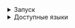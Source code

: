 <details><summary>Запуск</summary>
Для того, чтобы запустить необходимо проделать следующие шаги, установите [Git Bash](https://git-scm.com/)

1. Склонируйте репозиторий

```shell
git clone https://github.com/maksim25y/TranslateTask.git
```

2. Скачайте и установите Docker

Скачать и найти инструкцию по установке вы можете на официальном сайте [Docker](https://www.docker.com)

3. Запустите приложение в Docker

Для этого запустите Docker, откройте терминал и перейдите в папку репозитория

```shell
cd TranslateTask
```
Далее введите команду

```shell
docker-compose up --build
```
Готово! Сервер запущен.
Чтобы зайти на сайт перейдите по ссылке: localhost:8080/translate

Чтобы остановить работу контейнеров, в терминале, откуда вы запускали docker-compose нажмите Ctrl+C (Control + C для Mac)
</details>
<details><summary>Доступные языки</summary>

af - Afrikaans

en - English

sq - Albanian

am - Amharic

ar - Arabic

hy - Armenian

as - Assamese

ay - Aymara

az - Azerbaijani

bm - Bambara

eu - Basque

be - Belarusian

bn - Bengali

bho - Bhojpuri

bs - Bosnian

bg - Bulgarian

ca - Catalan

ceb - Cebuano

zh - Chinese (Simplified)

zh-CN - Chinese (Simplified)

zh-TW - Chinese (Traditional)

co - Corsican

hr - Croatian

cs - Czech

da - Danish

dv - Dhivehi

doi - Dogri

nl - Dutch

eo - Esperanto

et - Estonian

ee - Ewe

fil - Filipino (Tagalog)

fi - Finnish

fr - French

fy - Frisian

gl - Galician

ka - Georgian

de - German

el - Greek

gn - Guarani

gu - Gujarati

ht - Haitian Creole

ha - Hausa

haw - Hawaiian

he - Hebrew

iw - Hebrew

hi - Hindi

hmn - Hmong

hu - Hungarian

is - Icelandic

ig - Igbo

ilo - Ilocano

id - Indonesian

ga - Irish

it - Italian

ja - Japanese

jv - Javanese

jw - Javanese

kn - Kannada

kk - Kazakh

km - Khmer

rw - Kinyarwanda

gom - Konkani

ko - Korean

kri - Krio

ku - Kurdish

ckb - Kurdish (Sorani)

ky - Kyrgyz

lo - Lao

la - Latin

lv - Latvian

ln - Lingala


lt - Lithuanian

lg - Luganda

lb - Luxembourgish

mk - Macedonian

mai - Maithili

mg - Malagasy

ms - Malay

ml - Malayalam

mt - Maltese

mi - Maori

mr - Marathi

mni-Mtei - Meiteilon (Manipuri)

lus - Mizo

mn - Mongolian

my - Myanmar (Burmese)

ne - Nepali

no - Norwegian

ny - Nyanja (Chichewa)

or - Odia (Oriya)

om - Oromo

ps - Pashto

fa - Persian

pl - Polish

pt - Portuguese (Portugal, Brazil)

pa - Punjabi

qu - Quechua

ro - Romanian

ru - Russian

sm - Samoan

sa - Sanskrit

gd - Scots Gaelic

nso - Sepedi

sr - Serbian

st - Sesotho

sn - Shona

sd - Sindhi

si - Sinhala (Sinhalese)

sk - Slovak

sl - Slovenian

so - Somali

es - Spanish

su - Sundanese

sw - Swahili

sv - Swedish

tl - Tagalog (Filipino)

tg - Tajik

ta - Tamil

tt - Tatar

te - Telugu

th - Thai

ti - Tigrinya

ts - Tsonga

tr - Turkish

tk - Turkmen

ak - Twi (Akan)

uk - Ukrainian

ur - Urdu

ug - Uyghur

uz - Uzbek

vi - Vietnamese

cy - Welsh

xh - Xhosa

yi - Yiddish

yo - Yoruba

zu - Zulu

</details>

